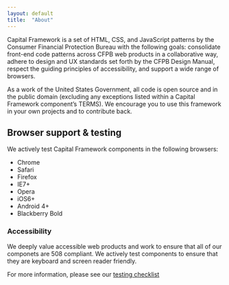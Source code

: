 ```yaml
---
layout: default
title:  "About"
---
```


Capital Framework is a set of HTML, CSS, and JavaScript patterns by the Consumer Financial Protection Bureau with the following goals: consolidate front-end code patterns across CFPB web products in a collaborative way, adhere to design and UX standards set forth by the CFPB Design Manual, respect the guiding principles of accessibility, and support a wide range of browsers.

As a work of the United States Government, all code is open source and in the public domain (excluding any exceptions listed within a Capital Framework component’s TERMS). We encourage you to use this framework in your own projects and to contribute back.

## Browser support & testing

We actively test Capital Framework components in the following browsers:

- Chrome
- Safari
- Firefox
- IE7+
- Opera
- iOS6+
- Android 4+
- Blackberry Bold

### Accessibility

We deeply value accessible web products and work to ensure that all of our componets are 508 compliant. We actively test components to ensure that they are keyboard and screen reader friendly.

For more information, please see our [testing checklist]()